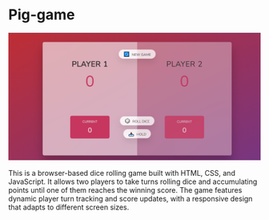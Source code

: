 # Pig-game
![pig game](https://github.com/yaredow/Pig-game/blob/main/pig-game.PNG?raw=true)

This is a browser-based dice rolling game built with HTML, CSS, and JavaScript. It allows two players to take turns rolling dice and accumulating points until one of them reaches the winning score. The game features dynamic player turn tracking and score updates, with a responsive design that adapts to different screen sizes. 
